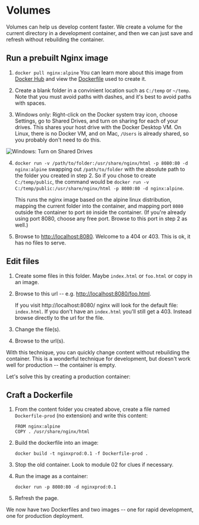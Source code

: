 Volumes
=======

Volumes can help us develop content faster.  We create a volume for the current directory in a development container, and then we can just save and refresh without rebuilding the container.


Run a prebuilt Nginx image
--------------------------

1. `docker pull nginx:alpine`  You can learn more about this image from [Docker Hub](https://hub.docker.com/_/nginx/) and view the [Dockerfile](https://github.com/nginxinc/docker-nginx/blob/590f9ba27d6d11da346440682891bee6694245f5/mainline/alpine/Dockerfile) used to create it.

2. Create a blank folder in a convinient location such as `C:/temp` or `~/temp`.  Note that you must avoid paths with dashes, and it's best to avoid paths with spaces.

3. Windows only: Right-click on the Docker system tray icon, choose Settings, go to Shared Drives, and turn on sharing for each of your drives.  This shares your host drive with the Docker Desktop VM.  On Linux, there is no Docker VM, and on Mac, `/Users` is already shared, so you probably don't need to do this.

![Windows: Turn on Shared Drives](shared-drives.png)

4. `docker run -v /path/to/folder:/usr/share/nginx/html -p 8080:80 -d nginx:alpine` swapping out `/path/to/folder` with the absolute path to the folder you created in step 2.  So if you chose to create `C:/temp/public`, the command would be `docker run -v C:/temp/public:/usr/share/nginx/html -p 8080:80 -d nginx:alpine`.

   This runs the nginx image based on the alpine linux distribution, mapping the current folder into the container, and mapping port `8080` outside the container to port `80` inside the container.  (If you're already using port 8080, choose any free port.  Browse to this port in step 2 as well.)

5. Browse to [http://localhost:8080](http://localhost:8080).  Welcome to a 404 or 403.  This is ok, it has no files to serve.


Edit files
----------

1. Create some files in this folder.  Maybe `index.html` or `foo.html` or copy in an image.

2. Browse to this url -- e.g. [http://localhost:8080/foo.html](http://localhost:8080/foo.html).

   If you visit http://localhost:8080/ nginx will look for the default file: `index.html`.  If you don't have an `index.html` you'll still get a 403.  Instead browse directly to the url for the file.

3. Change the file(s).

4. Browse to the url(s).

With this technique, you can quickly change content without rebuilding the container.  This is a wonderful technique for development, but doesn't work well for production -- the container is empty.

Let's solve this by creating a production container:


Craft a Dockerfile
------------------

1. From the content folder you created above, create a file named `Dockerfile-prod` (no extension) and write this content:

   ```
   FROM nginx:alpine
   COPY . /usr/share/nginx/html
   ```

2. Build the dockerfile into an image:

   ```
   docker build -t nginxprod:0.1 -f Dockerfile-prod .
   ```

3. Stop the old container.  Look to module 02 for clues if necessary.

3. Run the image as a container:

   ```
   docker run -p 8080:80 -d nginxprod:0.1
   ```

4. Refresh the page.

We now have two Dockerfiles and two images -- one for rapid development, one for production deployment.
